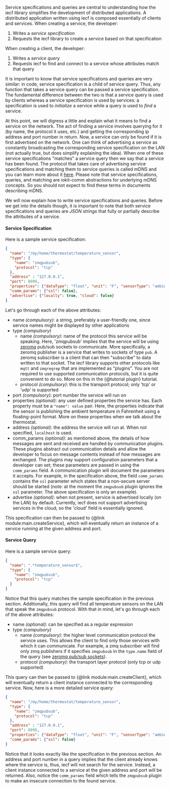 Service specifications and queries are central to understanding how the iecf library simplifies the
development of distributed applications. A distributed application written using iecf is composed essentially
of clients and services. When creating a service, the developer:

1. Writes a *service specification*
2. Requests the iecf library to create a service based on that specification

When creating a client, the developer:

1. Writes a *service query*
2. Requests iecf to find and connect to a service whose attributes match that query

It is important to know that service specifications and queries are very similar: in code, service specification
is a child of service query. Thus, any function that takes a service query can be passed a service specification.
The fundamental difference between the two is that a service query is used by clients whereas a service specification
 is used by services: a specification is used to *initialize* a service while a query is used to *find* a service.

At this point, we will digress a little and explain what it means to find a service on the network. The act of
finding a service involves querying for it (by name, the protocol it uses, etc.) and getting the corresponding ip
address and port number in return. Now, a service can only be found if it is first advertised on the network. One can
 think of advertising a service as constantly broadcasting the corresponding service specification on the LAN (not
 actually true, but does simplify explaining the idea). When one of these service specifications "matches" a service
 query then we say that a service has been found. The protocol that takes care of advertising service specifications
 and matching them to service queries is called mDNS and you can learn more about it [here][1]. Please note that
 service specifications, queries, and matching are iokit-comm abstractions for underlying mDNS concepts. So you
 should not expect to find these terms in documents describing mDNS.

We will now explain how to write service specifications and queries. Before we get into the details though,
it is important to note that both service specifications and queries are *JSON strings* that fully or partially
describe the attributes of a service.

#### Service Specification

Here is a sample service specification:

```json
{
  "name": "/my/home/thermostat/temperature_sensor",
  "type": {
    "name": "zmqpubsub",
    "protocol": "tcp"
  },
  "address" : "127.0.0.1",
  "port": 8999,
  "properties": {"dataType": "float", "unit": "F", "sensorType": "ambient"},
  "comm_params": {"ssl": false},
  "advertise": {"locally": true, "cloud": false}
}
```

Let's go through each of the above attributes:

* name *(compulsory)*: a string, preferably a user-friendly one, since service names might be displayed by other
applications
* type *(compulsory)*
  * name *(compulsory)*: name of the protocol this service will be speaking. Here, 'zmqpubsub' implies that the service
   will be using [zeromq][1] pub/sub sockets to communicate. More specifically, a zeromq publisher is a service that
   writes to sockets of type `pub`. A zeromq subscriber is a client that can then "subscribe" to data written to that
    socket. The iecf library supports other protocols like `mqtt` and `zmqreqrep` that are implemented as
    "plugins". You are not required to use supported communication protocols, but it is quite convenient to do so.
    More on this in the {@tutorial plugin} tutorial.
  * protocol *(compulsory)*: this is the transport protocol; only 'tcp' or 'udp' is supported
* port *(compulsory)*: port number the service will run on
* properties *(optional)*: any user defined properties the service has. Each property must be a `"name": value` pair.
 Here, the properties indicate that the sensor is publishing the ambient temperature in Fahrenheit using a
 floating-point format. More on these properties when we talk about the thermostat.
* address *(optional)*: the address the service will run at. When not specified, `localhost` is used.
* comm_params *(optional)*: as mentioned above, the details of how messages are sent and received are handled by
communication plugins. These plugins abstract out communication details and allow the developer to focus on message
contents instead of *how* messages are exchanged. The plugins may support configuration parameters that a developer
can set; these parameters are passed in using the `comm_params` field. A communication plugin will document
the parameters it accepts. For example, in the specification above, the field `comm_params` contains the `ssl`
parameter which states that a non-secure server should be started (note: at the moment the `zmqpubsub` plugin ignores
 the `ssl` parameter. The above specification is only an example).
* advertise *(optional)*: when not present, service is advertised locally (on the LAN) by default. Currently,
iecf does not support advertising services in the cloud, so the 'cloud' field is essentially ignored.

This specification can then be passed to {@link module:main.createService}, which will eventually return an instance
of a service running at the given address and port.

#### Service Query

Here is a sample service query:

```json
{
  "name": ".*temperature_sensor$",
  "type": {
    "name": "zmqpubsub",
    "protocol": "tcp"
  }
}
```

Notice that this query matches the sample specification in the previous section. Additionally,
this query will find all temperature sensors on the LAN that speak the `zmqpubsub` protocol. With that in mind,
let's go through each of the above attributes:
* name *(optional)*: can be specified as a regular expression
* type *(compulsory)*
  * name *(compulsory)*: the higher level communication protocol the service uses. This allows the client to find only
   those services with which it can communicate. For example, a zmq subscriber will find only zmq publishers if it
   specifies `zmqpubsub` in the `type.name` field of the query (see [zeromq pub/sub sockets][2]).
  * protocol *(compulsory)*: the transport layer protocol (only tcp or udp supported)

This query can then be passed to {@link module:main.createClient}, which will eventually return a client instance
connected to the corresponding service. Now, here is a more detailed service query:

```json
{
  "name": "/my/home/thermostat/temperature_sensor",
  "type": {
    "name": "zmqpubsub",
    "protocol": "tcp"
  },
  "address" : "127.0.0.1",
  "port": 8999,
  "properties": {"dataType": "float", "unit": "F", "sensorType": "ambient"},
  "comm_params": {"ssl": false}
}
```

Notice that it looks exactly like the specification in the previous section. An address and port number in a query
implies that the client already knows where the service is, thus, iecf will not search for the service. Instead,
a client instance connected to a service at the given address and port will be returned. Also,
notice the `comm_params` field which tells the `zmqpubsub` plugin to make an insecure connection to the found service.

[1]: http://en.wikipedia.org/wiki/Multicast_DNS
[2]: http://zguide.zeromq.org/page:all#Getting-the-Message-Out